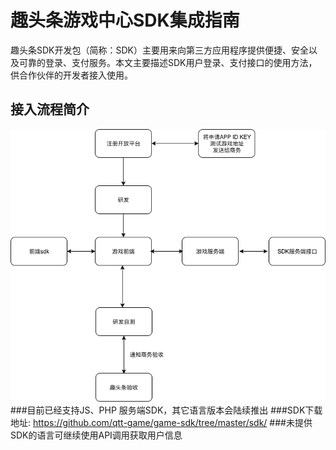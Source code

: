 # 趣头条游戏中心SDK集成指南
趣头条SDK开发包（简称：SDK）主要用来向第三方应用程序提供便捷、安全以及可靠的登录、支付服务。本文主要描述SDK用户登录、支付接口的使用方法，供合作伙伴的开发者接入使用。
## 接入流程简介
![流程简介](/out/1.png "流程简介")
###目前已经支持JS、PHP 服务端SDK，其它语言版本会陆续推出
###SDK下载地址: 
https://github.com/qtt-game/game-sdk/tree/master/sdk/
###未提供SDK的语言可继续使用API调用获取用户信息